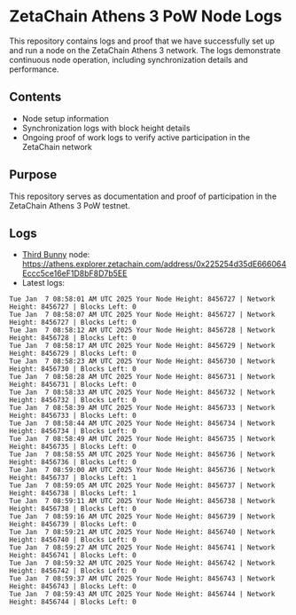 # ZetaChain Athens 3 PoW Node Logs
This repository contains logs and proof that we have successfully set up and run a node on the ZetaChain Athens 3 network. The logs demonstrate continuous node operation, including synchronization details and performance.

## Contents
- Node setup information
- Synchronization logs with block height details
- Ongoing proof of work logs to verify active participation in the ZetaChain network

## Purpose
This repository serves as documentation and proof of participation in the ZetaChain Athens 3 PoW testnet.

## Logs

- [Third Bunny](https://thirdbunny.xyz/) node: https://athens.explorer.zetachain.com/address/0x225254d35dE666064Eccc5ce16eF1D8bF8D7b5EE
- Latest logs:
```
Tue Jan  7 08:58:01 AM UTC 2025 Your Node Height: 8456727 | Network Height: 8456727 | Blocks Left: 0
Tue Jan  7 08:58:07 AM UTC 2025 Your Node Height: 8456727 | Network Height: 8456727 | Blocks Left: 0
Tue Jan  7 08:58:12 AM UTC 2025 Your Node Height: 8456728 | Network Height: 8456728 | Blocks Left: 0
Tue Jan  7 08:58:17 AM UTC 2025 Your Node Height: 8456729 | Network Height: 8456729 | Blocks Left: 0
Tue Jan  7 08:58:23 AM UTC 2025 Your Node Height: 8456730 | Network Height: 8456730 | Blocks Left: 0
Tue Jan  7 08:58:28 AM UTC 2025 Your Node Height: 8456731 | Network Height: 8456731 | Blocks Left: 0
Tue Jan  7 08:58:33 AM UTC 2025 Your Node Height: 8456732 | Network Height: 8456732 | Blocks Left: 0
Tue Jan  7 08:58:39 AM UTC 2025 Your Node Height: 8456733 | Network Height: 8456733 | Blocks Left: 0
Tue Jan  7 08:58:44 AM UTC 2025 Your Node Height: 8456734 | Network Height: 8456734 | Blocks Left: 0
Tue Jan  7 08:58:49 AM UTC 2025 Your Node Height: 8456735 | Network Height: 8456735 | Blocks Left: 0
Tue Jan  7 08:58:55 AM UTC 2025 Your Node Height: 8456736 | Network Height: 8456736 | Blocks Left: 0
Tue Jan  7 08:59:00 AM UTC 2025 Your Node Height: 8456736 | Network Height: 8456737 | Blocks Left: 1
Tue Jan  7 08:59:05 AM UTC 2025 Your Node Height: 8456737 | Network Height: 8456738 | Blocks Left: 1
Tue Jan  7 08:59:11 AM UTC 2025 Your Node Height: 8456738 | Network Height: 8456738 | Blocks Left: 0
Tue Jan  7 08:59:16 AM UTC 2025 Your Node Height: 8456739 | Network Height: 8456739 | Blocks Left: 0
Tue Jan  7 08:59:21 AM UTC 2025 Your Node Height: 8456740 | Network Height: 8456740 | Blocks Left: 0
Tue Jan  7 08:59:27 AM UTC 2025 Your Node Height: 8456741 | Network Height: 8456741 | Blocks Left: 0
Tue Jan  7 08:59:32 AM UTC 2025 Your Node Height: 8456742 | Network Height: 8456742 | Blocks Left: 0
Tue Jan  7 08:59:37 AM UTC 2025 Your Node Height: 8456743 | Network Height: 8456743 | Blocks Left: 0
Tue Jan  7 08:59:43 AM UTC 2025 Your Node Height: 8456744 | Network Height: 8456744 | Blocks Left: 0
```
